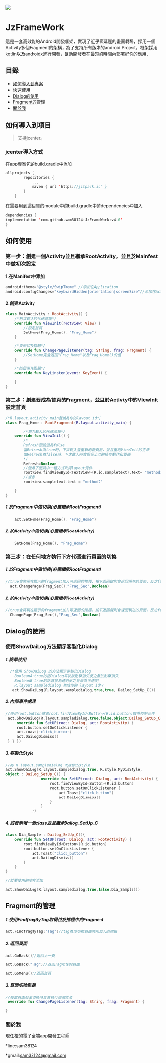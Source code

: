 [![](https://jitpack.io/v/sam38124/JzFrameWork.svg)](https://jitpack.io/#sam38124/JzFrameWork)
# JzFrameWork
這是一套高效能的Android開發框架，實現了近乎零延遲的畫面轉場，採用一個Activity多個Fragment的架構，為了支持所有版本的android Project，框架採用kotlin以及androidx進行開發，幫助開發者在最短的時間內部署好你的應用．
## 目錄
* [如何導入到專案](#Import)
* [快速使用](#Use)
* [Dialog的使用](#Dialog)
* [Fragment的管理](#Frag)
* [關於我](#About)

<a name="Import"></a>
## 如何導入到項目
> 支持jcenter。 <br/>

### jcenter導入方式
在app專案包的build.gradle中添加
```kotlin
allprojects {
		repositories {
			...
			maven { url 'https://jitpack.io' }
		}
	}
```

在需要用到這個庫的module中的build.gradle中的dependencies中加入
```kotlin
dependencies {
implementation 'com.github.sam38124:JzFrameWork:v4.0'
}
```
<a name="Use"></a>
## 如何使用

### 第一步：創建一個Activity並且繼承RootActivity，並且於Mainfest中做初次設定
#### 1.在Manifest中添加
```kotlin
android:theme="@style/SwipTheme" //添加在Application
android:configChanges="keyboardHidden|orientation|screenSize"//添加在Activity
```
#### 2.創建Activity

```kotlin
class MainActivity : RootActivity() {
    /*初次載入的代碼處理*/
    override fun ViewInit(rootview: View) {
        //設定首頁
        SetHome(Frag_Home(), "Frag_Home")
    }

    /*頁面切換監聽*/
    override fun ChangePageListener(tag: String, frag: Fragment) {
        //SetHome完會返回"Frag_Home"以及Frag_Home()的值
    }

    /*按鈕事件監聽*/
    override fun KeyLinsten(event: KeyEvent) {

    }
}

```

### 第二步：創建要成為首頁的Fragment，並且於Activty中的ViewInit設定首頁
```kotlin
/*R.layout.activity_main替換為你的layout id*/
class Frag_Home : RootFragement(R.layout.activity_main) {

        /*初次載入的代碼處理*/
    override fun ViewInit() {
        /*
        Refresh預設值為false
        當Refresh為true時，下次載入會重新刷新頁面，並且重跑ViewInit的方法
        當Refresh為false時，下次載入時會保留上次的操作動作和頁面
        */
        Refresh=Boolean
        //使用下面其中一種方式取得layout元件
        rootview.findViewById<TextView>(R.id.sampletext).text= "method1"
        //或者
        rootview.sampletext.text = "method2"

    }
}

```
##### 1.於Fragment中做切換(必需繼承RootFragment)
```kotlin
    act.SetHome(Frag_Home(), "Frag_Home")
```
##### 2.於Activity中做切換(必需繼承RootActivity)
```kotlin
    SetHome(Frag_Home(), "Frag_Home")
```
<a name="About"></a>
### 第三步：在任何地方執行下方代碼進行頁面的切換

##### 1.於Fragment中做切換(必需繼承RootFragment)
```kotlin
//true會將現在顯示的fragment加入可返回的推棧，按下返回鍵則會返回現在的頁面，反之false則不能返回現在的頁面
  act.ChangePage(Frag_Sec(),"Frag_Sec",Boolean)
```
##### 2.於Activity中做切換(必需繼承RootActivity)
```kotlin
//true會將現在顯示的fragment加入可返回的推棧，按下返回鍵則會返回現在的頁面，反之false則不能返回現在的頁面
  ChangePage(Frag_Sec(),"Frag_Sec",Boolean)
```
<a name="Dialog"></a>
## Dialog的使用
### 使用ShowDaiLog方法顯示客製化Dialog
##### 1.簡單使用
```kotlin
  /*使用 ShowDaiLog 的方法顯示客製化Dialog
    BooleanA:true的話Dialog可以被點擊消失反之無法點擊消失
    BooleanB:true的話背景為透明反之背景為半透明 
    R.layout.sampledialog 換成你的 layout id*/
   act.ShowDaiLog(R.layout.sampledialog,true,true, Dailog_SetUp_C())
```
##### 2.內部事件處理
```kotlin
//使用root.button或者root.findViewById<Button>(R.id.button)取得控制元件
 act.ShowDaiLog(R.layout.sampledialog,true,false,object:Dailog_SetUp_C() {
     override fun SetUP(root: Dialog, act: RootActivity) {
     root.button.setOnClickListener {
     act.Toast("click_button")
     act.DaiLogDismiss()
 } } })
```
##### 3.客製化Style
```kotlin
//將 R.layout.sampledialog 改成你的style
act.ShowDaiLog(R.layout.sampledialog,true, R.style.MyDisStyle, 
object : Dailog_SetUp_C() {
                override fun SetUP(root: Dialog, act: RootActivity) {
                    root.findViewById<Button>(R.id.button)
                    root.button.setOnClickListener {
                        act.Toast("click_button")
                        act.DaiLogDismiss()
                    }
                }
            })
```
##### 4.或者新增一個class並且繼承Dailog_SetUp_C
```kotlin
class Dia_Sample : Dailog_SetUp_C(){
    override fun SetUP(root: Dialog, act: RootActivity) {
        root.findViewById<Button>(R.id.button)
        root.button.setOnClickListener {
            act.Toast("click_button")
            act.DaiLogDismiss()
        }
    }
}

//於要使用的地方添加

act.ShowDaiLog(R.layout.sampledialog,true,false,Dia_Sample())
```
<a name="Frag"></a>
## Fragment的管理
##### 1.使用FindfragByTag取得位於推棧中的Fragment
```kotlin
act.FindfragByTag("Tag")//tag為你切換頁面時所加入的標籤
```
##### 2.返回頁面
```kotlin
act.GoBack()//返回上一頁

act.GoBack("Tag")//返回Tag所在的頁面

act.GoMenu()//返回首頁
```
##### 3.頁面切換監聽
```kotlin
//每當頁面發生切換時皆會執行這個方法
 override fun ChangePageListener(tag: String, frag: Fragment) {

}
```
<a name="About"></a>
### 關於我
現任橙的電子全端app開發工程師

*line:sam38124

*gmail:sam38124@gmail.com
